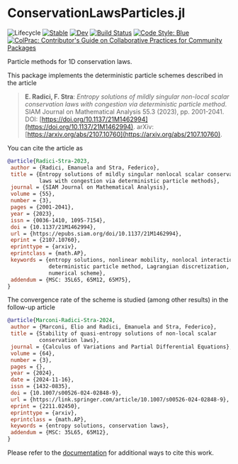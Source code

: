 # ConservationLawsParticles.jl

<!-- ![Lifecycle](https://img.shields.io/badge/lifecycle-experimental-orange.svg) -->
![Lifecycle](https://img.shields.io/badge/lifecycle-maturing-blue.svg)<!--
![Lifecycle](https://img.shields.io/badge/lifecycle-stable-green.svg)
![Lifecycle](https://img.shields.io/badge/lifecycle-retired-orange.svg)
![Lifecycle](https://img.shields.io/badge/lifecycle-archived-red.svg)
![Lifecycle](https://img.shields.io/badge/lifecycle-dormant-blue.svg) -->
[![Stable](https://img.shields.io/badge/docs-stable-blue.svg)](https://FedericoStra.github.io/ConservationLawsParticles.jl/stable)
[![Dev](https://img.shields.io/badge/docs-dev-blue.svg)](https://FedericoStra.github.io/ConservationLawsParticles.jl/dev)
[![Build Status](https://github.com/FedericoStra/ConservationLawsParticles.jl/workflows/CI/badge.svg)](https://github.com/FedericoStra/ConservationLawsParticles.jl/actions)
[![Code Style: Blue](https://img.shields.io/badge/code%20style-blue-4495d1.svg)](https://github.com/invenia/BlueStyle)
[![ColPrac: Contributor's Guide on Collaborative Practices for Community Packages](https://img.shields.io/badge/ColPrac-Contributor's%20Guide-blueviolet)](https://github.com/SciML/ColPrac)

Particle methods for 1D conservation laws.

This package implements the deterministic particle schemes described in the article

> **E. Radici, F. Stra**:
> *Entropy solutions of mildly singular non-local scalar conservation laws with congestion via deterministic particle method*.
> SIAM Journal on Mathematical Analysis 55.3 (2023), pp. 2001-2041.
> DOI: [https://doi.org/10.1137/21M1462994](https://doi.org/10.1137/21M1462994).
> arXiv: [https://arxiv.org/abs/2107.10760](https://arxiv.org/abs/2107.10760).

You can cite the article as

```bibtex
@article{Radici-Stra-2023,
 author = {Radici, Emanuela and Stra, Federico},
 title = {Entropy solutions of mildly singular nonlocal scalar conservation
          laws with congestion via deterministic particle methods},
 journal = {SIAM Journal on Mathematical Analysis},
 volume = {55},
 number = {3},
 pages = {2001-2041},
 year = {2023},
 issn = {0036-1410, 1095-7154},
 doi = {10.1137/21M1462994},
 url = {https://epubs.siam.org/doi/10.1137/21M1462994},
 eprint = {2107.10760},
 eprinttype = {arxiv},
 eprintclass = {math.AP},
 keywords = {entropy solutions, nonlinear mobility, nonlocal interaction,
             deterministic particle method, Lagrangian discretization,
             numerical scheme},
 addendum = {MSC: 35L65, 65M12, 65M75},
}
```

The convergence rate of the scheme is studied (among other results) in the follow-up article

```bibtex
@article{Marconi-Radici-Stra-2024,
 author = {Marconi, Elio and Radici, Emanuela and Stra, Federico},
 title = {Stability of quasi-entropy solutions of non-local scalar
          conservation laws},
 journal = {Calculus of Variations and Partial Differential Equations},
 volume = {64},
 number = {3},
 pages = {},
 year = {2024},
 date = {2024-11-16},
 issn = {1432-0835},
 doi = {10.1007/s00526-024-02848-9},
 url = {https://link.springer.com/article/10.1007/s00526-024-02848-9},
 eprint = {2211.02450},
 eprinttype = {arxiv},
 eprintclass = {math.AP},
 keywords = {entropy solutions, conservation laws},
 addendum = {MSC: 35L65, 65M12},
}
```

Please refer to the [documentation](https://federicostra.github.io/ConservationLawsParticles.jl)
for additional ways to cite this work.
